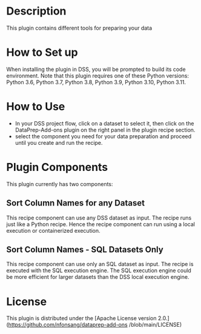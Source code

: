 # Description 
This plugin contains different tools for preparing your data

# How to Set up
When installing the plugin in DSS, you will be prompted to build its code environment. Note that this plugin requires one of these Python versions:  Python 3.6, Python 3.7, Python 3.8, Python 3.9, Python 3.10, Python 3.11.

# How to Use
- In your DSS project flow, click on a dataset to select it, then click on the DataPrep-Add-ons plugin on the right panel in the plugin recipe section.
- select the component you need for your data preparation and proceed until you create and run the recipe.

# Plugin Components
This plugin currently has two components:
## Sort Column Names for any Dataset
This recipe component can use any DSS dataset as input. The recipe runs just like a Python recipe. Hence the recipe component can run using a local execution or containerized execution. 
## Sort Column Names - SQL Datasets Only
This recipe component can use only an SQL dataset as input. The recipe is executed with the SQL execution engine. The SQL execution engine could be more efficient for larger datasets than the DSS local execution engine. 

# License
This plugin is distributed under the [Apache License version 2.0.](https://github.com/nfonsang/dataprep-add-ons
/blob/main/LICENSE)
	

